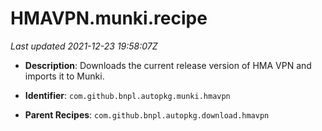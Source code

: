 # HMAVPN.munki.recipe

_Last updated 2021-12-23 19:58:07Z_

- **Description**: Downloads the current release version of HMA VPN and imports it to Munki.

- **Identifier**: `com.github.bnpl.autopkg.munki.hmavpn`

- **Parent Recipes**: `com.github.bnpl.autopkg.download.hmavpn`